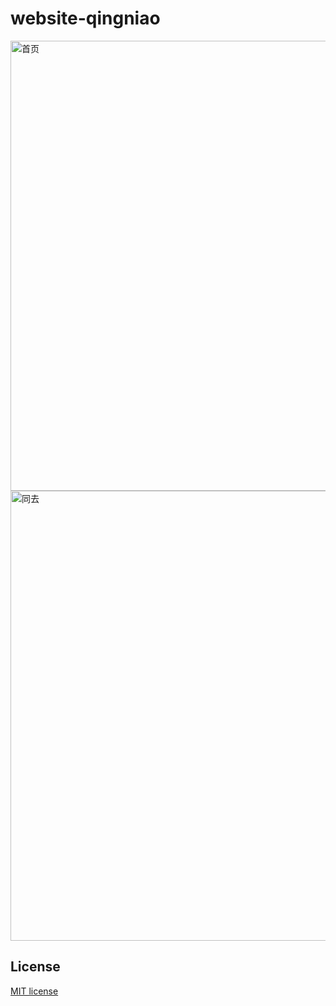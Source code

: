 # website-qingniao

<img src="https://raw.githubusercontent.com/jyboy/website-qingniao/master/screenshots/qingniao_1.png" alt="首页" width="720">

<img src="https://raw.githubusercontent.com/jyboy/website-qingniao/master/screenshots/qingniao_2.png" alt="同去" width="720">

## License

[MIT license](https://github.com/jyboy/qingniao.tech/blob/master/LICENSE)
